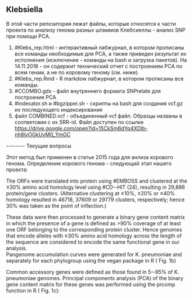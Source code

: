## Klebsiella

В этой части репозитория лежат файлы, которые относятся к части проекта по анализу генома разных штаммов Клебсиеллы - анализ SNP при помощи PCA. 

1. #Klebs_rep.html - интерактивный лабжурнал, в котором прописаны все команды необходимые для РСА, а также приведен результат их исполнения (исключение - команды на bash и загрузка пакетов). На 14.11.2018 - он содержит технический отчет с построением РСА по всем генам, а не по коровому геному (см. ниже).
2. #Klebs_rep.Rmd -  R markdow лабжурнал, в котором прописаны все команды.
3. #CCOMBO.gds - файл внутреннего формата SNPrelate для построения PCA
4. #indexator.sh и #bgzipper.sh - скрипты на bash для создания vcf.gz их последующего индексирования
5. файл COMBINED.vcf - объединенный vcf файл. Образцы названы в соответсвии с их SRR-id. Файл доступен по ссылке 
https://drive.google.com/open?id=15CkSm6dYq4XDlb-nh8lvOGkUvM0_YmGC


-------- Текущие вопросы

Этот метод был применен в статье 2015 года для анлиза корового генома. Определение корового генома -  следующий этап нашего проекта: 

The ORFs were translated into protein using #EMBOSS and clustered at the ≤30% amino acid	homology level using #CD-­‐HIT (24), resulting in 29,886 protein/gene clusters. (Alternative	clustering at ≤10%, ≤20% or ≤40% homology resulted in 46718, 37609 or 29779 clusters,	respectively; hence 30% was taken as the point of inflection.) 

These data were then processed	to generate a binary gene content matrix in which the presence of a gene is defined as >90%	coverage of at least one ORF belonging to the corresponding protein cluster. Hence genomes	that encode alleles with ≥30% amino acid homology across the length of the sequence are	considered to encode the same functional gene in our analysis.	
Pangenome accumulation curves were generated for  K. pneumoniae and separately for each	phylogroup using the  vegan package in R ( Fig. 1b) 

Common accessory genes were defined as those found in 5-­‐95% of  K. pneumoniae genomes.	Principal components analysis (PCA) of the binary gene content matrix for these genes was	performed using the  prcomp function in R ( Fig. 1c):	

